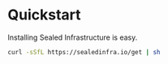 # Quickstart

Installing Sealed Infrastructure is easy.

```bash
curl -sSfL https://sealedinfra.io/get | sh
```

